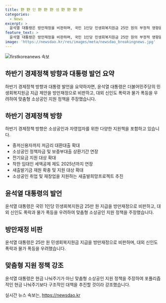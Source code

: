 ```yaml
---
title: 野 野 인 野 野 野 생 野 野 野 野
categories:
  - News
excerpt: >
  윤석열 대통령은 방만재정을 비판하며, 국민 1인당 민생회복지원금 25만 원의 부정적 영향을 경고했다. 이에도 불구하고, 정부는 맞춤형 지원에 집중함을 강조하며, 소상공인 및 자영업자를 위한 다양한 지원책을 발표했다. 이에는 저금리 대환대출 확대, 보증부대출 상환기간 연장, 전기요금 지원 대상 확대, 착한 임대인 세액공제 제도 등이 포함되어 있다. (150자)
feature_text: >
  윤석열 대통령은 방만재정을 비판하며, 국민 1인당 민생회복지원금 25만 원의 부정적 영향을 경고했다. 이에도 불구하고, 정부는 맞춤형 지원에 집중함을 강조하며, 소상공인 및 자영업자를 위한 다양한 지원책을 발표했다. 이에는 저금리 대환대출 확대, 보증부대출 상환기간 연장, 전기요금 지원 대상 확대, 착한 임대인 세액공제 제도 등이 포함되어 있다. (150자)
image: 'https://newsdao.kr/res/images/meta/newsdao_breakingnews.jpg'
---
```


<p><img src="https://newsdao.kr/res/images/meta/newsdao_breakingnews.jpg" alt="firstkoreanews 속보" /></p>

<h2 data-ke-size="size26">하반기 경제정책 방향과 대통령 발언 요약</h2>

<p data-ke-size="size16">하반기 경제정책 방향과 대통령 발언을 요약하자면, 윤석열 대통령은 더불어민주당의 민생회복지원금 지급 제안을 방만재정으로 비판하고, 대외 신인도 폭락과 물가 폭등을 우려하여 맞춤형 소상공인 지원 정책을 주장했습니다.</p>

<h2 data-ke-size="size26">하반기 경제정책 방향</h2>

<p data-ke-size="size16">하반기 경제정책 방향은 소상공인과 자영업자를 위한 다양한 지원책을 포함하고 있습니다.</p>

<ul>
<li>중저신용자까지 저금리 대환대출 확대</li>
<li>소상공인 정책자금 및 보증부대출 상환기간 연장</li>
<li>전기요금 지원 대상 확대</li>
<li>착한 임대인 세액공제 제도 2025년까지 연장</li>
<li>새출발기금 재원 확충 및 지원 대상 확대</li>
<li>소상공인 취업 및 재창업을 지원하는 새출발희망프로젝트 추진</li>
</ul>

<h2 data-ke-size="size26">윤석열 대통령의 발언</h2>

<p data-ke-size="size16">윤석열 대통령은 국민 1인당 민생회복지원금 25만 원 지급을 방만재정으로 비판하고, 대외 신인도 폭락과 물가 폭등을 우려하여 맞춤형 소상공인 지원 정책을 주장했습니다.</p>

<h2 data-ke-size="size26">방만재정 비판</h2>

<p data-ke-size="size16">윤석열 대통령은 25만 원 민생회복지원금 지급을 방만재정으로 비판하며, 대외 신인도 폭락과 물가 폭등을 우려했습니다.</p>

<h2 data-ke-size="size26">맞춤형 지원 정책 강조</h2>

<p data-ke-size="size16">윤석열 대통령은 현금 나눠주기가 아닌 맞춤형 소상공인 지원 정책을 주장하여 포퓰리즘적인 현금 나눠주기보다 구조적인 대책을 추진할 것이라 강조했습니다.</p>
실시간 뉴스 속보는, <a href="https://newsdao.kr" rel="dofollow">https://newsdao.kr</a>


